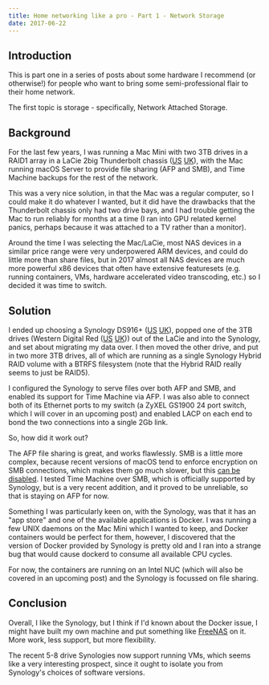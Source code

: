 ```yaml
---
title: Home networking like a pro - Part 1 - Network Storage
date: 2017-06-22
---
```


## Introduction

This is part one in a series of posts about some hardware I recommend (or otherwise!) for people who want to bring some semi-professional flair to their home network.

The first topic is storage - specifically, Network Attached Storage.

## Background

For the last few years, I was running a Mac Mini with two 3TB drives in a RAID1 array in a LaCie 2big Thunderbolt chassis ([US](https://www.amazon.com/gp/product/B00KQD0HM2/ref=as_li_tl?ie=UTF8&camp=1789&creative=9325&creativeASIN=B00KQD0HM2&linkCode=as2&tag=cmsj-20&linkId=263d4ed10fb9c73f39e787d9266f3851) [UK](https://www.amazon.co.uk/gp/product/B00KYFU5YM/ref=as_li_tl?ie=UTF8&camp=1634&creative=6738&creativeASIN=B00KYFU5YM&linkCode=as2&tag=cmsj-21&linkId=9290f58318a0bfd748de49c6e53c8f2c)), with the Mac running macOS Server to provide file sharing (AFP and SMB), and Time Machine backups for the rest of the network.

This was a very nice solution, in that the Mac was a regular computer, so I could make it do whatever I wanted, but it did have the drawbacks that the Thunderbolt chassis only had two drive bays, and I had trouble getting the Mac to run reliably for months at a time (I ran into GPU related kernel panics, perhaps because it was attached to a TV rather than a monitor).

Around the time I was selecting the Mac/LaCie, most NAS devices in a similar price range were very underpowered ARM devices, and could do little more than share files, but in 2017 almost all NAS devices are much more powerful x86 devices that often have extensive featuresets (e.g. running containers, VMs, hardware accelerated video transcoding, etc.) so I decided it was time to switch.

## Solution

I ended up choosing a Synology DS916+ ([US](https://www.amazon.com/gp/product/B01EMZHLZU/ref=as_li_tl?ie=UTF8&camp=1789&creative=9325&creativeASIN=B01EMZHLZU&linkCode=as2&tag=cmsj-20&linkId=4bc9ac2f2590480e49aef6993329eb39) [UK](https://www.amazon.co.uk/gp/product/B01EMZHLZU/ref=as_li_tl?ie=UTF8&camp=1634&creative=6738&creativeASIN=B01EMZHLZU&linkCode=as2&tag=cmsj-21&linkId=a5a66e7532a51fb5478e07202daa05d2)), popped one of the 3TB drives (Western Digital Red ([US](https://www.amazon.com/gp/product/B008JJLW4M/ref=as_li_tl?ie=UTF8&camp=1789&creative=9325&creativeASIN=B008JJLW4M&linkCode=as2&tag=cmsj-20&linkId=d2d3d7db9bcd9bdf879a213d405a343b) [UK](https://www.amazon.co.uk/gp/product/B008JJLW4M/ref=as_li_tl?ie=UTF8&camp=1634&creative=6738&creativeASIN=B008JJLW4M&linkCode=as2&tag=cmsj-21&linkId=c644f89fe12d6b3d39794ca77b65cb9a))) out of the LaCie and into the Synology, and set about migrating my data over. I then moved the other drive, and put in two more 3TB drives, all of which are running as a single Synology Hybrid RAID volume with a BTRFS filesystem (note that the Hybrid RAID really seems to just be RAID5).

I configured the Synology to serve files over both AFP and SMB, and enabled its support for Time Machine via AFP. I was also able to connect both of its Ethernet ports to my switch (a ZyXEL GS1900 24 port switch, which I will cover in an upcoming post) and enabled LACP on each end to bond the two connections into a single 2Gb link.

So, how did it work out?

The AFP file sharing is great, and works flawlessly. SMB is a little more complex, because recent versions of macOS tend to enforce encryption on SMB connections, which makes them go much slower, but this [can be disabled](https://dpron.com/os-x-10-11-5-slow-smb/). I tested Time Machine over SMB, which is officially supported by Synology, but is a very recent addition, and it proved to be unreliable, so that is staying on AFP for now.

Something I was particularly keen on, with the Synology, was that it has an "app store" and one of the available applications is Docker. I was running a few UNIX daemons on the Mac Mini which I wanted to keep, and Docker containers would be perfect for them, however, I discovered that the version of Docker provided by Synology is pretty old and I ran into a strange bug that would cause dockerd to consume all available CPU cycles.

For now, the containers are running on an Intel NUC (which will also be covered in an upcoming post) and the Synology is focussed on file sharing.

## Conclusion

Overall, I like the Synology, but I think if I'd known about the Docker issue, I might have built my own machine and put something like [FreeNAS](http://www.freenas.org/) on it. More work, less support, but more flexibility.

The recent 5-8 drive Synologies now support running VMs, which seems like a very interesting prospect, since it ought to isolate you from Synology's choices of software versions.
